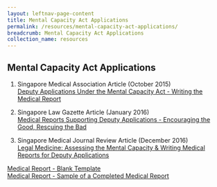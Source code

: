 ```yaml
---
layout: leftnav-page-content
title: Mental Capacity Act Applications
permalink: /resources/mental-capacity-act-applications/
breadcrumb: Mental Capacity Act Applications
collection_name: resources
---
```

Mental Capacity Act Applications
---

1. Singapore Medical Association Article (October 2015) <br>
[Deputy Applications Under the Mental Capacity Act - Writing the Medical Report](/files/article-in-SMA-News.pdf) <br>
 
2. Singapore Law Gazette Article (January 2016) <br>
[Medical Reports Supporting Deputy Applications - Encouraging the Good, Rescuing the Bad](/files/MCA-article-SingaporeLawGazette.pdf) <br>
 
3. Singapore Medical Journal Review Article (December 2016) <br>
[Legal Medicine: Assessing the Mental Capacity & Writing Medical Reports for Deputy Applications](/files/Assessing-mental-capacity-and-writing-medical-reports-for-deputy-applications.pdf) <br>
 
[Medical Report - Blank Template](/files/Blank-MR.doc) <br>
[Medical Report - Sample of a Completed Medical Report](/files/Sample-filled-in-MR.pdf) <br>
 
